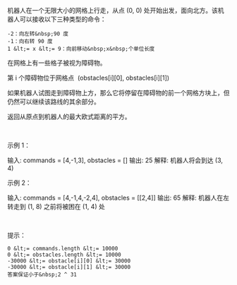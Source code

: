 机器人在一个无限大小的网格上行走，从点&nbsp;(0, 0) 处开始出发，面向北方。该机器人可以接收以下三种类型的命令：


	-2：向左转&nbsp;90 度
	-1：向右转 90 度
	1 &lt;= x &lt;= 9：向前移动&nbsp;x&nbsp;个单位长度


在网格上有一些格子被视为障碍物。

第 i&nbsp;个障碍物位于网格点 &nbsp;(obstacles[i][0], obstacles[i][1])

如果机器人试图走到障碍物上方，那么它将停留在障碍物的前一个网格方块上，但仍然可以继续该路线的其余部分。

返回从原点到机器人的最大欧式距离的平方。

&nbsp;

示例 1：

输入: commands = [4,-1,3], obstacles = []
输出: 25
解释: 机器人将会到达 (3, 4)


示例&nbsp;2：

输入: commands = [4,-1,4,-2,4], obstacles = [[2,4]]
输出: 65
解释: 机器人在左转走到 (1, 8) 之前将被困在 (1, 4) 处


&nbsp;

提示：


	0 &lt;= commands.length &lt;= 10000
	0 &lt;= obstacles.length &lt;= 10000
	-30000 &lt;= obstacle[i][0] &lt;= 30000
	-30000 &lt;= obstacle[i][1] &lt;= 30000
	答案保证小于&nbsp;2 ^ 31

